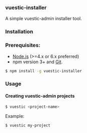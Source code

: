 ### vuestic-installer

A simple vuestic-admin installer tool.

### Installation

### Prerequisites: 

- [Node.js](https://nodejs.org/en/) (>=4.x or 6.x preferred)
- npm version 3+ and [Git](https://git-scm.com/).

```bash
$ npm install -g vuestic-installer
```

### Usage

#### Creating vuestic-admin projects

```bash
$ vuestic <project-name>
```

Example:

```bash
$ vuestic my-project
```